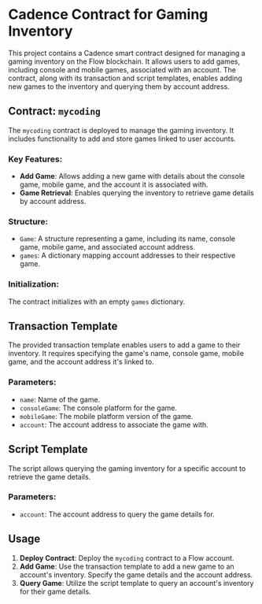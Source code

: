# Cadence Contract for Gaming Inventory

This project contains a Cadence smart contract designed for managing a gaming inventory on the Flow blockchain. It allows users to add games, including console and mobile games, associated with an account. The contract, along with its transaction and script templates, enables adding new games to the inventory and querying them by account address.

## Contract: `mycoding`

The `mycoding` contract is deployed to manage the gaming inventory. It includes functionality to add and store games linked to user accounts.

### Key Features:

- **Add Game**: Allows adding a new game with details about the console game, mobile game, and the account it is associated with.
- **Game Retrieval**: Enables querying the inventory to retrieve game details by account address.

### Structure:

- `Game`: A structure representing a game, including its name, console game, mobile game, and associated account address.
- `games`: A dictionary mapping account addresses to their respective game.

### Initialization:

The contract initializes with an empty `games` dictionary.

## Transaction Template

The provided transaction template enables users to add a game to their inventory. It requires specifying the game's name, console game, mobile game, and the account address it's linked to.

### Parameters:

- `name`: Name of the game.
- `consoleGame`: The console platform for the game.
- `mobileGame`: The mobile platform version of the game.
- `account`: The account address to associate the game with.

## Script Template

The script allows querying the gaming inventory for a specific account to retrieve the game details.

### Parameters:

- `account`: The account address to query the game details for.

## Usage

1. **Deploy Contract**: Deploy the `mycoding` contract to a Flow account.
2. **Add Game**: Use the transaction template to add a new game to an account's inventory. Specify the game details and the account address.
3. **Query Game**: Utilize the script template to query an account's inventory for their game details.
